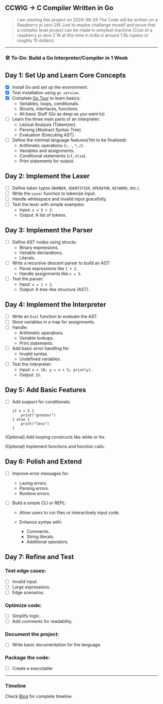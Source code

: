## CCWIG -> C Compiler Written in Go

> I am starting this project on 2024-08-28 
> The Code will be written on a Raspberry pi zero 2W 
> Just to maybe challange myself and prove that a complex level project can be made in simplest machine (Cost of a raspberry pi zero 2 W at this time in india is around 1.5k rupees or roughly 15 dollars)
---
### 🛠️ To-Do: Build a Go Interpreter/Compiler in 1 Week

## **Day 1: Set Up and Learn Core Concepts**
- [x] Install Go and set up the environment.
- [x] Test installation using `go version`.
- [x] Complete [Go Tour](https://tour.golang.org/) to learn basics:
  - Variables, loops, conditionals.
  - Structs, interfaces, functions.
  - All basic Stuff (Go as deep as you want to)
- [ ] Learn the three main parts of an interpreter:
  - Lexical Analysis (Tokenizer).
  - Parsing (Abstract Syntax Tree).
  - Evaluation (Executing AST).
- [ ] Define the minimal language features(Yet to be finalized):
  - Arithmetic operations (`+`, `-`, `*`, `/`).
  - Variables and assignments.
  - Conditional statements (`if`, `else`).
  - Print statements for output.
## **Day 2: Implement the Lexer**
- [ ] Define token types (`NUMBER`, `IDENTIFIER`, `OPERATOR`, `KEYWORD`, etc.).
- [ ] Write the `Lexer` function to tokenize input.
- [ ] Handle whitespace and invalid input gracefully.
- [ ] Test the lexer with simple examples:
  - Input: `x = 5 + 3`.
  - Output: A list of tokens.

## **Day 3: Implement the Parser**
- [ ] Define AST nodes using structs:
  - Binary expressions.
  - Variable declarations.
  - Literals.
- [ ] Write a recursive descent parser to build an AST:
  - Parse expressions like `1 + 2`.
  - Handle assignments like `x = 5`.
- [ ] Test the parser:
  - Input: `x = 1 + 2`.
  - Output: A tree-like structure (AST).

## **Day 4: Implement the Interpreter**
- [ ] Write an `Eval` function to evaluate the AST.
- [ ] Store variables in a map for assignments.
- [ ] Handle:
  - Arithmetic operations.
  - Variable lookups.
  - Print statements.
- [ ] Add basic error handling for:
  - Invalid syntax.
  - Undefined variables.
- [ ] Test the interpreter:
  - Input: `x = 10; y = x + 5; print(y)`.
  - Output: `15`.

## **Day 5: Add Basic Features**
- [ ] Add support for conditionals:
  ```monkey
  if x > 5 {
      print("greater")
  } else {
      print("less")
  }

(Optional) Add looping constructs like while or for.

(Optional) Implement functions and function calls.

## **Day 6: Polish and Extend**

- [ ] Improve error messages for:
  - Lexing errors.
  - Parsing errors.
  - Runtime errors.

- [ ] Build a simple CLI or REPL:

  - Allow users to run files or interactively input code.

  - Enhance syntax with:
      - Comments.
      - String literals.
      - Additional operators.

## **Day 7: Refine and Test**
  ### Test edge cases:
  - [ ] Invalid input.
  - [ ] Large expressions.
  - [ ] Edge scenarios.

### Optimize code:

  - [ ]  Simplify logic.
  - [ ]  Add comments for readability.

### Document the project:

  - [ ]  Write basic documentation for the language.

### Package the code:
  - [ ] Create a executable
---


### Timeline
Check [Blog](https://www.utkarshdeoli.in/blog) for complete timeline

